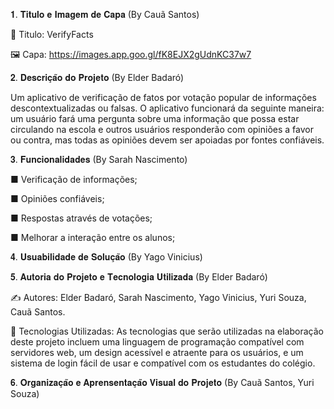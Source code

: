 𝟏. 𝐓𝐢𝐭𝐮𝐥𝐨 𝐞 𝐈𝐦𝐚𝐠𝐞𝐦 𝐝𝐞 𝐂𝐚𝐩𝐚 (By Cauã Santos)

🔎 Titulo: VerifyFacts

🖼️ Capa: https://images.app.goo.gl/fK8EJX2gUdnKC37w7

𝟐. 𝐃𝐞𝐬𝐜𝐫𝐢𝐜̧𝐚̃𝐨 𝐝𝐨 𝐏𝐫𝐨𝐣𝐞𝐭𝐨 (By Elder Badaró)

 Um aplicativo de verificação de fatos por votação popular de informações descontextualizadas ou falsas. O aplicativo funcionará da seguinte maneira: 
um usuário fará uma pergunta sobre uma informação que possa estar circulando na escola e outros usuários responderão com opiniões a favor ou contra, 
mas todas as opiniões devem ser apoiadas por fontes confiáveis.

𝟑. 𝐅𝐮𝐧𝐜𝐢𝐨𝐧𝐚𝐥𝐢𝐝𝐚𝐝𝐞𝐬 (By Sarah Nascimento)

■ Verificação de informações;

■ Opiniões confiáveis;

■ Respostas através de votações;

■ Melhorar a interação entre os alunos;

𝟒. 𝐔𝐬𝐮𝐚𝐛𝐢𝐥𝐢𝐝𝐚𝐝𝐞 𝐝𝐞 𝐒𝐨𝐥𝐮𝐜̧𝐚̃𝐨 (By Yago Vinicius)

𝟓. 𝐀𝐮𝐭𝐨𝐫𝐢𝐚 𝐝𝐨 𝐏𝐫𝐨𝐣𝐞𝐭𝐨 𝐞 𝐓𝐞𝐜𝐧𝐨𝐥𝐨𝐠𝐢𝐚 𝐔𝐭𝐢𝐥𝐢𝐳𝐚𝐝𝐚 (By Elder Badaró)

✍️ Autores: Elder Badaró, Sarah Nascimento, Yago Vinicius, Yuri Souza, Cauã Santos. 

💾 Tecnologias Utilizadas: As tecnologias que serão utilizadas na elaboração deste projeto incluem uma linguagem de programação compatível com servidores web, um design acessível e atraente para os usuários, e um sistema de login fácil de usar e compatível com os estudantes do colégio.

𝟔. 𝐎𝐫𝐠𝐚𝐧𝐢𝐳𝐚𝐜̧𝐚̃𝐨 𝐞 𝐀𝐩𝐫𝐞𝐧𝐬𝐞𝐧𝐭𝐚𝐜̧𝐚̃𝐨 𝐕𝐢𝐬𝐮𝐚𝐥 𝐝𝐨 𝐏𝐫𝐨𝐣𝐞𝐭𝐨 (By Cauã Santos, Yuri Souza)
